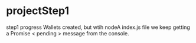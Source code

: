 # projectStep1
step1 progress
Wallets created, but wtih nodeA index.js file we keep getting a Promise < pending > message from the console. 
